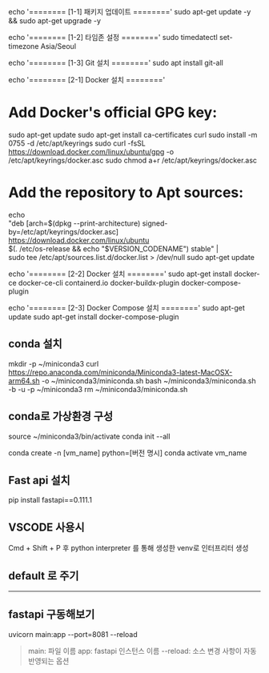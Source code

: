 echo '======== [1-1] 패키지 업데이트 ========'
sudo apt-get update -y && sudo apt-get upgrade -y

echo '======== [1-2] 타임존 설정 ========'
sudo timedatectl set-timezone Asia/Seoul

echo '======== [1-3] Git 설치 ========'
sudo apt install git-all


echo '======== [2-1] Docker 설치 ========'
# Add Docker's official GPG key:
sudo apt-get update
sudo apt-get install ca-certificates curl
sudo install -m 0755 -d /etc/apt/keyrings
sudo curl -fsSL https://download.docker.com/linux/ubuntu/gpg -o /etc/apt/keyrings/docker.asc
sudo chmod a+r /etc/apt/keyrings/docker.asc

# Add the repository to Apt sources:
echo \
  "deb [arch=$(dpkg --print-architecture) signed-by=/etc/apt/keyrings/docker.asc] https://download.docker.com/linux/ubuntu \
  $(. /etc/os-release && echo "$VERSION_CODENAME") stable" | \
  sudo tee /etc/apt/sources.list.d/docker.list > /dev/null
sudo apt-get update

echo '======== [2-2] Docker 설치 ========'
sudo apt-get install docker-ce docker-ce-cli containerd.io docker-buildx-plugin docker-compose-plugin

echo '======== [2-3] Docker Compose 설치 ========'
sudo apt-get update
sudo apt-get install docker-compose-plugin


## conda 설치
mkdir -p ~/miniconda3
curl https://repo.anaconda.com/miniconda/Miniconda3-latest-MacOSX-arm64.sh -o ~/miniconda3/miniconda.sh
bash ~/miniconda3/miniconda.sh -b -u -p ~/miniconda3
rm ~/miniconda3/miniconda.sh

## conda로 가상환경 구성
source ~/miniconda3/bin/activate
conda init --all

conda create -n [vm_name] python=[버전 명시]
conda activate vm_name

## Fast api 설치
pip install fastapi==0.111.1

## VSCODE 사용시
Cmd + Shift + P 후 python interpreter 를 통해 생성한 venv로 인터프리터 생성

## default 로 주기

---

## fastapi 구동해보기
uvicorn main:app --port=8081 --reload
>main: 파일 이름
>app: fastapi 인스턴스 이름
>--reload: 소스 변경 사항이 자동 반영되는 옵션